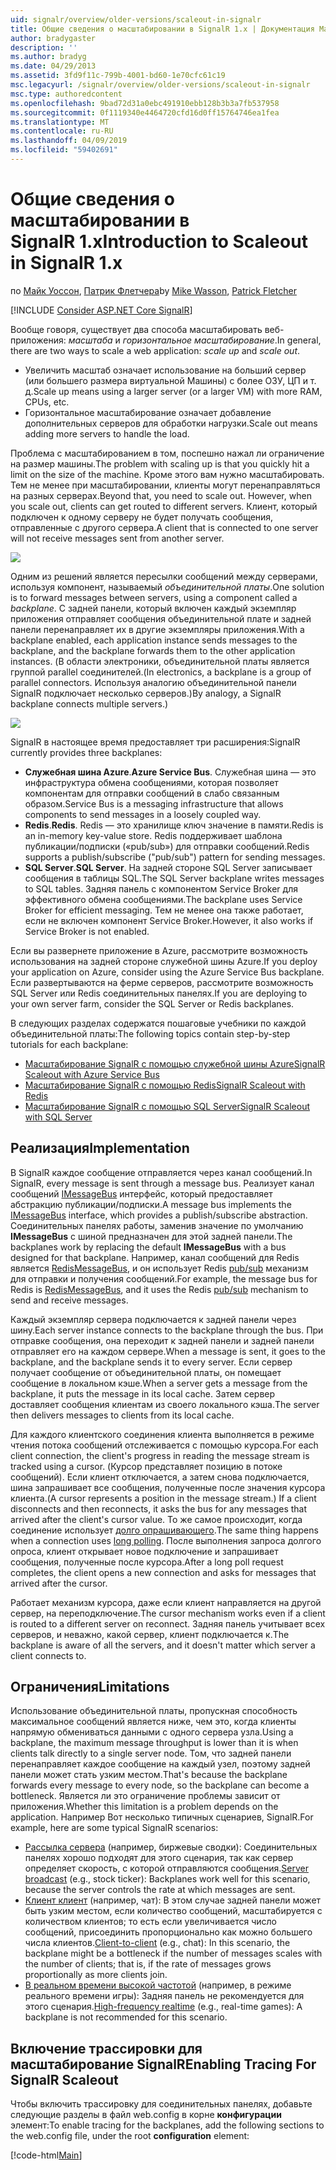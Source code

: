 ```yaml
---
uid: signalr/overview/older-versions/scaleout-in-signalr
title: Общие сведения о масштабировании в SignalR 1.x | Документация Майкрософт
author: bradygaster
description: ''
ms.author: bradyg
ms.date: 04/29/2013
ms.assetid: 3fd9f11c-799b-4001-bd60-1e70cfc61c19
msc.legacyurl: /signalr/overview/older-versions/scaleout-in-signalr
msc.type: authoredcontent
ms.openlocfilehash: 9bad72d31a0ebc491910ebb128b3b3a7fb537958
ms.sourcegitcommit: 0f1119340e4464720cfd16d0ff15764746ea1fea
ms.translationtype: MT
ms.contentlocale: ru-RU
ms.lasthandoff: 04/09/2019
ms.locfileid: "59402691"
---
```

# <a name="introduction-to-scaleout-in-signalr-1x"></a><span data-ttu-id="0d1c3-102">Общие сведения о масштабировании в SignalR 1.x</span><span class="sxs-lookup"><span data-stu-id="0d1c3-102">Introduction to Scaleout in SignalR 1.x</span></span>

<span data-ttu-id="0d1c3-103">по [Майк Уоссон](https://github.com/MikeWasson), [Патрик Флетчера](https://github.com/pfletcher)</span><span class="sxs-lookup"><span data-stu-id="0d1c3-103">by [Mike Wasson](https://github.com/MikeWasson), [Patrick Fletcher](https://github.com/pfletcher)</span></span>

[!INCLUDE [Consider ASP.NET Core SignalR](~/includes/signalr/signalr-version-disambiguation.md)]

<span data-ttu-id="0d1c3-104">Вообще говоря, существует два способа масштабировать веб-приложения: *масштаба* и *горизонтальное масштабирование*.</span><span class="sxs-lookup"><span data-stu-id="0d1c3-104">In general, there are two ways to scale a web application: *scale up* and *scale out*.</span></span>

- <span data-ttu-id="0d1c3-105">Увеличить масштаб означает использование на больший сервер (или большего размера виртуальной Машины) с более ОЗУ, ЦП и т. д.</span><span class="sxs-lookup"><span data-stu-id="0d1c3-105">Scale up means using a larger server (or a larger VM) with more RAM, CPUs, etc.</span></span>
- <span data-ttu-id="0d1c3-106">Горизонтальное масштабирование означает добавление дополнительных серверов для обработки нагрузки.</span><span class="sxs-lookup"><span data-stu-id="0d1c3-106">Scale out means adding more servers to handle the load.</span></span>

<span data-ttu-id="0d1c3-107">Проблема с масштабированием в том, поспешно нажал ли ограничение на размер машины.</span><span class="sxs-lookup"><span data-stu-id="0d1c3-107">The problem with scaling up is that you quickly hit a limit on the size of the machine.</span></span> <span data-ttu-id="0d1c3-108">Кроме этого вам нужно масштабировать. Тем не менее при масштабировании, клиенты могут перенаправляться на разных серверах.</span><span class="sxs-lookup"><span data-stu-id="0d1c3-108">Beyond that, you need to scale out. However, when you scale out, clients can get routed to different servers.</span></span> <span data-ttu-id="0d1c3-109">Клиент, который подключен к одному серверу не будет получать сообщения, отправленные с другого сервера.</span><span class="sxs-lookup"><span data-stu-id="0d1c3-109">A client that is connected to one server will not receive messages sent from another server.</span></span>

![](scaleout-in-signalr/_static/image1.png)

<span data-ttu-id="0d1c3-110">Одним из решений является пересылки сообщений между серверами, используя компонент, называемый *объединительной платы*.</span><span class="sxs-lookup"><span data-stu-id="0d1c3-110">One solution is to forward messages between servers, using a component called a *backplane*.</span></span> <span data-ttu-id="0d1c3-111">С задней панели, который включен каждый экземпляр приложения отправляет сообщения объединительной плате и задней панели перенаправляет их в другие экземпляры приложения.</span><span class="sxs-lookup"><span data-stu-id="0d1c3-111">With a backplane enabled, each application instance sends messages to the backplane, and the backplane forwards them to the other application instances.</span></span> <span data-ttu-id="0d1c3-112">(В области электроники, объединительной платы является группой parallel соединителей.</span><span class="sxs-lookup"><span data-stu-id="0d1c3-112">(In electronics, a backplane is a group of parallel connectors.</span></span> <span data-ttu-id="0d1c3-113">Используя аналогию объединительной панели SignalR подключает несколько серверов.)</span><span class="sxs-lookup"><span data-stu-id="0d1c3-113">By analogy, a SignalR backplane connects multiple servers.)</span></span>

![](scaleout-in-signalr/_static/image2.png)

<span data-ttu-id="0d1c3-114">SignalR в настоящее время предоставляет три расширения:</span><span class="sxs-lookup"><span data-stu-id="0d1c3-114">SignalR currently provides three backplanes:</span></span>

- <span data-ttu-id="0d1c3-115">**Служебная шина Azure**.</span><span class="sxs-lookup"><span data-stu-id="0d1c3-115">**Azure Service Bus**.</span></span> <span data-ttu-id="0d1c3-116">Служебная шина — это инфраструктура обмена сообщениями, которая позволяет компонентам для отправки сообщений в слабо связанным образом.</span><span class="sxs-lookup"><span data-stu-id="0d1c3-116">Service Bus is a messaging infrastructure that allows components to send messages in a loosely coupled way.</span></span>
- <span data-ttu-id="0d1c3-117">**Redis**.</span><span class="sxs-lookup"><span data-stu-id="0d1c3-117">**Redis**.</span></span> <span data-ttu-id="0d1c3-118">Redis — это хранилище ключ значение в памяти.</span><span class="sxs-lookup"><span data-stu-id="0d1c3-118">Redis is an in-memory key-value store.</span></span> <span data-ttu-id="0d1c3-119">Redis поддерживает шаблона публикации/подписки («pub/sub») для отправки сообщений.</span><span class="sxs-lookup"><span data-stu-id="0d1c3-119">Redis supports a publish/subscribe ("pub/sub") pattern for sending messages.</span></span>
- <span data-ttu-id="0d1c3-120">**SQL Server**.</span><span class="sxs-lookup"><span data-stu-id="0d1c3-120">**SQL Server**.</span></span> <span data-ttu-id="0d1c3-121">На задней стороне SQL Server записывает сообщения в таблицы SQL.</span><span class="sxs-lookup"><span data-stu-id="0d1c3-121">The SQL Server backplane writes messages to SQL tables.</span></span> <span data-ttu-id="0d1c3-122">Задняя панель с компонентом Service Broker для эффективного обмена сообщениями.</span><span class="sxs-lookup"><span data-stu-id="0d1c3-122">The backplane uses Service Broker for efficient messaging.</span></span> <span data-ttu-id="0d1c3-123">Тем не менее она также работает, если не включен компонент Service Broker.</span><span class="sxs-lookup"><span data-stu-id="0d1c3-123">However, it also works if Service Broker is not enabled.</span></span>

<span data-ttu-id="0d1c3-124">Если вы развернете приложение в Azure, рассмотрите возможность использования на задней стороне служебной шины Azure.</span><span class="sxs-lookup"><span data-stu-id="0d1c3-124">If you deploy your application on Azure, consider using the Azure Service Bus backplane.</span></span> <span data-ttu-id="0d1c3-125">Если развертываются на ферме серверов, рассмотрите возможность SQL Server или Redis соединительных панелях.</span><span class="sxs-lookup"><span data-stu-id="0d1c3-125">If you are deploying to your own server farm, consider the SQL Server or Redis backplanes.</span></span>

<span data-ttu-id="0d1c3-126">В следующих разделах содержатся пошаговые учебники по каждой объединительной платы:</span><span class="sxs-lookup"><span data-stu-id="0d1c3-126">The following topics contain step-by-step tutorials for each backplane:</span></span>

- [<span data-ttu-id="0d1c3-127">Масштабирование SignalR с помощью служебной шины Azure</span><span class="sxs-lookup"><span data-stu-id="0d1c3-127">SignalR Scaleout with Azure Service Bus</span></span>](scaleout-with-windows-azure-service-bus.md)
- [<span data-ttu-id="0d1c3-128">Масштабирование SignalR с помощью Redis</span><span class="sxs-lookup"><span data-stu-id="0d1c3-128">SignalR Scaleout with Redis</span></span>](scaleout-with-redis.md)
- [<span data-ttu-id="0d1c3-129">Масштабирование SignalR с помощью SQL Server</span><span class="sxs-lookup"><span data-stu-id="0d1c3-129">SignalR Scaleout with SQL Server</span></span>](scaleout-with-sql-server.md)

## <a name="implementation"></a><span data-ttu-id="0d1c3-130">Реализация</span><span class="sxs-lookup"><span data-stu-id="0d1c3-130">Implementation</span></span>

<span data-ttu-id="0d1c3-131">В SignalR каждое сообщение отправляется через канал сообщений.</span><span class="sxs-lookup"><span data-stu-id="0d1c3-131">In SignalR, every message is sent through a message bus.</span></span> <span data-ttu-id="0d1c3-132">Реализует канал сообщений [IMessageBus](https://msdn.microsoft.com/library/microsoft.aspnet.signalr.messaging.imessagebus(v=vs.100).aspx) интерфейс, который предоставляет абстракцию публикации/подписки.</span><span class="sxs-lookup"><span data-stu-id="0d1c3-132">A message bus implements the [IMessageBus](https://msdn.microsoft.com/library/microsoft.aspnet.signalr.messaging.imessagebus(v=vs.100).aspx) interface, which provides a publish/subscribe abstraction.</span></span> <span data-ttu-id="0d1c3-133">Соединительных панелях работы, заменив значение по умолчанию **IMessageBus** с шиной предназначен для этой задней панели.</span><span class="sxs-lookup"><span data-stu-id="0d1c3-133">The backplanes work by replacing the default **IMessageBus** with a bus designed for that backplane.</span></span> <span data-ttu-id="0d1c3-134">Например, канал сообщений для Redis является [RedisMessageBus](https://msdn.microsoft.com/library/microsoft.aspnet.signalr.redis.redismessagebus(v=vs.100).aspx), и он использует Redis [pub/sub](http://redis.io/topics/pubsub) механизм для отправки и получения сообщений.</span><span class="sxs-lookup"><span data-stu-id="0d1c3-134">For example, the message bus for Redis is [RedisMessageBus](https://msdn.microsoft.com/library/microsoft.aspnet.signalr.redis.redismessagebus(v=vs.100).aspx), and it uses the Redis [pub/sub](http://redis.io/topics/pubsub) mechanism to send and receive messages.</span></span>

<span data-ttu-id="0d1c3-135">Каждый экземпляр сервера подключается к задней панели через шину.</span><span class="sxs-lookup"><span data-stu-id="0d1c3-135">Each server instance connects to the backplane through the bus.</span></span> <span data-ttu-id="0d1c3-136">При отправке сообщения, она переходит к задней панели и задней панели отправляет его на каждом сервере.</span><span class="sxs-lookup"><span data-stu-id="0d1c3-136">When a message is sent, it goes to the backplane, and the backplane sends it to every server.</span></span> <span data-ttu-id="0d1c3-137">Если сервер получает сообщение от объединительной платы, он помещает сообщение в локальном кэше.</span><span class="sxs-lookup"><span data-stu-id="0d1c3-137">When a server gets a message from the backplane, it puts the message in its local cache.</span></span> <span data-ttu-id="0d1c3-138">Затем сервер доставляет сообщения клиентам из своего локального кэша.</span><span class="sxs-lookup"><span data-stu-id="0d1c3-138">The server then delivers messages to clients from its local cache.</span></span>

<span data-ttu-id="0d1c3-139">Для каждого клиентского соединения клиента выполняется в режиме чтения потока сообщений отслеживается с помощью курсора.</span><span class="sxs-lookup"><span data-stu-id="0d1c3-139">For each client connection, the client's progress in reading the message stream is tracked using a cursor.</span></span> <span data-ttu-id="0d1c3-140">(Курсор представляет позицию в потоке сообщений). Если клиент отключается, а затем снова подключается, шина запрашивает все сообщения, полученные после значения курсора клиента.</span><span class="sxs-lookup"><span data-stu-id="0d1c3-140">(A cursor represents a position in the message stream.) If a client disconnects and then reconnects, it asks the bus for any messages that arrived after the client's cursor value.</span></span> <span data-ttu-id="0d1c3-141">То же самое происходит, когда соединение использует [долго опрашивающего](../getting-started/introduction-to-signalr.md#transports).</span><span class="sxs-lookup"><span data-stu-id="0d1c3-141">The same thing happens when a connection uses [long polling](../getting-started/introduction-to-signalr.md#transports).</span></span> <span data-ttu-id="0d1c3-142">После выполнения запроса долгого опроса, клиент открывает новое подключение и запрашивает сообщения, полученные после курсора.</span><span class="sxs-lookup"><span data-stu-id="0d1c3-142">After a long poll request completes, the client opens a new connection and asks for messages that arrived after the cursor.</span></span>

<span data-ttu-id="0d1c3-143">Работает механизм курсора, даже если клиент направляется на другой сервер, на переподключение.</span><span class="sxs-lookup"><span data-stu-id="0d1c3-143">The cursor mechanism works even if a client is routed to a different server on reconnect.</span></span> <span data-ttu-id="0d1c3-144">Задняя панель учитывает всех серверов, и неважно, какой сервер, клиент подключается к.</span><span class="sxs-lookup"><span data-stu-id="0d1c3-144">The backplane is aware of all the servers, and it doesn't matter which server a client connects to.</span></span>

## <a name="limitations"></a><span data-ttu-id="0d1c3-145">Ограничения</span><span class="sxs-lookup"><span data-stu-id="0d1c3-145">Limitations</span></span>

<span data-ttu-id="0d1c3-146">Использование объединительной платы, пропускная способность максимальное сообщений является ниже, чем это, когда клиенты напрямую обмениваться данными с одного сервера узла.</span><span class="sxs-lookup"><span data-stu-id="0d1c3-146">Using a backplane, the maximum message throughput is lower than it is when clients talk directly to a single server node.</span></span> <span data-ttu-id="0d1c3-147">Том, что задней панели перенаправляет каждое сообщение на каждый узел, поэтому задней панели может стать узким местом.</span><span class="sxs-lookup"><span data-stu-id="0d1c3-147">That's because the backplane forwards every message to every node, so the backplane can become a bottleneck.</span></span> <span data-ttu-id="0d1c3-148">Является ли это ограничение проблемы зависит от приложения.</span><span class="sxs-lookup"><span data-stu-id="0d1c3-148">Whether this limitation is a problem depends on the application.</span></span> <span data-ttu-id="0d1c3-149">Например Вот несколько типичных сценариев, SignalR.</span><span class="sxs-lookup"><span data-stu-id="0d1c3-149">For example, here are some typical SignalR scenarios:</span></span>

- <span data-ttu-id="0d1c3-150">[Рассылка сервера](tutorial-server-broadcast-with-aspnet-signalr.md) (например, биржевые сводки): Соединительных панелях хорошо подходят для этого сценария, так как сервер определяет скорость, с которой отправляются сообщения.</span><span class="sxs-lookup"><span data-stu-id="0d1c3-150">[Server broadcast](tutorial-server-broadcast-with-aspnet-signalr.md) (e.g., stock ticker): Backplanes work well for this scenario, because the server controls the rate at which messages are sent.</span></span>
- <span data-ttu-id="0d1c3-151">[Клиент клиент](tutorial-getting-started-with-signalr.md) (например, чат): В этом случае задней панели может быть узким местом, если количество сообщений, масштабируется с количеством клиентов; то есть если увеличивается число сообщений, присоединить пропорционально как можно большего числа клиентов.</span><span class="sxs-lookup"><span data-stu-id="0d1c3-151">[Client-to-client](tutorial-getting-started-with-signalr.md) (e.g., chat): In this scenario, the backplane might be a bottleneck if the number of messages scales with the number of clients; that is, if the rate of messages grows proportionally as more clients join.</span></span>
- <span data-ttu-id="0d1c3-152">[В реальном времени высокой частотой](tutorial-high-frequency-realtime-with-signalr.md) (например, в режиме реального времени игры): Задняя панель не рекомендуется для этого сценария.</span><span class="sxs-lookup"><span data-stu-id="0d1c3-152">[High-frequency realtime](tutorial-high-frequency-realtime-with-signalr.md) (e.g., real-time games): A backplane is not recommended for this scenario.</span></span>

## <a name="enabling-tracing-for-signalr-scaleout"></a><span data-ttu-id="0d1c3-153">Включение трассировки для масштабирование SignalR</span><span class="sxs-lookup"><span data-stu-id="0d1c3-153">Enabling Tracing For SignalR Scaleout</span></span>

<span data-ttu-id="0d1c3-154">Чтобы включить трассировку для соединительных панелях, добавьте следующие разделы в файл web.config в корне **конфигурации** элемент:</span><span class="sxs-lookup"><span data-stu-id="0d1c3-154">To enable tracing for the backplanes, add the following sections to the web.config file, under the root **configuration** element:</span></span>

[!code-html[Main](scaleout-in-signalr/samples/sample1.html)]
